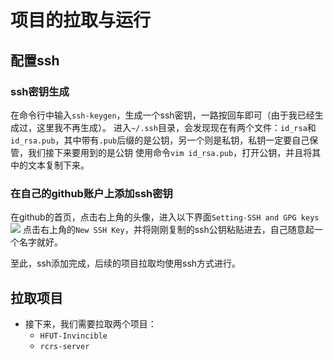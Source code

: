 # 项目的拉取与运行
## 配置ssh
### ssh密钥生成
在命令行中输入`ssh-keygen`，生成一个ssh密钥，一路按回车即可（由于我已经生成过，这里我不再生成）。
进入`~/.ssh`目录，会发现现在有两个文件：`id_rsa`和`id_rsa.pub`，其中带有`.pub`后缀的是公钥，另一个则是私钥，私钥一定要自己保管，我们接下来要用到的是公钥
使用命令`vim id_rsa.pub`，打开公钥，并且将其中的文本复制下来。

### 在自己的github账户上添加ssh密钥
在github的首页，点击右上角的头像，进入以下界面`Setting-SSH and GPG keys`
![](https://jiunian-pic-1310185536.cos.ap-nanjing.myqcloud.com/picgo%2F20230506210556.png)
点击右上角的`New SSH Key`，并将刚刚复制的ssh公钥粘贴进去，自己随意起一个名字就好。

至此，ssh添加完成，后续的项目拉取均使用ssh方式进行。

## 拉取项目
- 接下来，我们需要拉取两个项目： 
	- `HFUT-Invincible`
	- `rcrs-server`